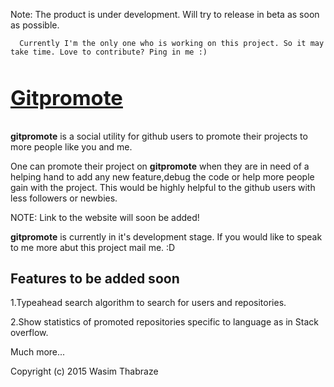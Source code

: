 
Note: The product is under development. Will try to release in beta as soon as possible.

      Currently I'm the only one who is working on this project. So it may take time. Love to contribute? Ping in me :)

<a href="https://gitpromote.appspot.com"><h3>Gitpromote</h3></a>
====================================================================
<b>gitpromote</b> is a social utility for github users to promote their projects to more people like you and me.

One can promote their project on <b>gitpromote</b> when they are in need of a helping hand to add any new feature,debug the code or help more people gain with the project. This would be highly helpful to the github users with less followers or newbies.

NOTE: Link to the website will soon be added!

<b>gitpromote</b> is currently in it's development stage. If you would like to speak to me more abut this project mail me. :D

Features to be added soon
--------------------------
1.Typeahead search algorithm to search for users and repositories.

2.Show statistics of promoted repositories specific to language as in Stack overflow.

Much more...



Copyright (c) 2015 Wasim Thabraze
